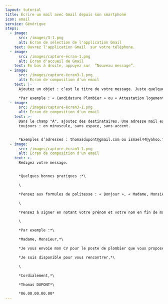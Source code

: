 ```yaml
---
layout: tutorial
title: Écrire un mail avec Gmail depuis son smartphone
icon: email
service: Générique
steps:
  - image:
      src: /images/3-1.png
      alt: Ecran de sélection de l'application Gmail
    text: Ouvrez l'application Gmail  sur votre téléphone.
  - image:
      src: /images/capture-écran-1.png
      alt: Ecran d'accueil de Gmail
    text: En bas à droite, appuyez sur  ”Nouveau message”.
  - image:
      src: /images/capture-écran3-1.png
      alt: Ecran de composition d'un email
    text: |-
      Ajoutez un objet : c’est le titre de votre message. Juste quelques mots.

      *Par exemple : « Candidature Plombier » ou « Attestation logement »*
  - image:
      src: /images/capture-écran3-1.png
      alt: Ecran de composition d'un email
    text: >-
      Dans le champ "À", ajoutez des destinataires. Une adresse mail est
      toujours : en minuscule, sans espace, sans accent.


      *Exemples d’adresses : thomasdupont@gmail.com ou ismael44@yahoo.fr ou adupont@hotmail.fr*
  - image:
      src: /images/capture-écran3-1.png
      alt: Ecran de composition d'un email
    text: >-
      Rédigez votre message.


      *Quelques bonnes pratiques :*\

      \

      *Pensez aux formules de politesse : « Bonjour », « Madame, Monsieur », « Merci », « Cordialement »*\

      \

      *Pensez à signer en notant votre prénom et votre nom en fin de mail. Vous pouvez ajouter votre numéro de téléphone sous votre signature*\

      \

      *Par exemple :*\

      *Madame, Monsieur,*\

      *Je vous envoie mon CV pour le poste de plombier que vous proposez.*\

      *Je suis disponible pour vous rencontrer,*\

      \

      *Cordialement,*\

      *Thomas DUPONT*\

      *06.00.00.00.00*
---
```

